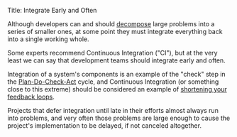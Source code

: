 Title: Integrate Early and Often

Although developers can and should [decompose][] large problems into a series of smaller ones, at some point they must integrate everything back into a single working whole.

Some experts recommend Continuous Integration ("CI"), but at the very least we can say that development teams should integrate early and often.

Integration of a system's components is an example of the "check" step in the [Plan-Do-Check-Act][pdca] cycle, and Continuous Integration (or something close to this extreme) should be considered an example of [shortening your feedback loops][loops].

Projects that defer integration until late in their efforts almost always run into problems, and very often those problems are large enough to cause the project's implementation to be delayed, if not canceled altogether.

[decompose]: decomposition.html
[loops]: shorten-feedback-loops.html
[pdca]: plan-do-check-act.html
